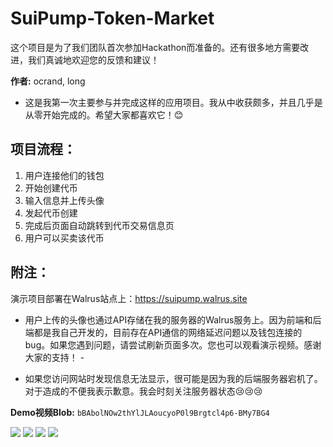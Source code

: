 # SuiPump-Token-Market

 这个项目是为了我们团队首次参加Hackathon而准备的。还有很多地方需要改进，我们真诚地欢迎您的反馈和建议！ 

**作者:** ocrand, long 

- 这是我第一次主要参与并完成这样的应用项目。我从中收获颇多，并且几乎是从零开始完成的。希望大家都喜欢它！😊 

## 项目流程： 

1. 用户连接他们的钱包 
2. 开始创建代币 
3. 输入信息并上传头像 
4. 发起代币创建 
5. 完成后页面自动跳转到代币交易信息页 
6. 用户可以买卖该代币 

## 附注：

演示项目部署在Walrus站点上：https://suipump.walrus.site 

- 用户上传的头像也通过API存储在我的服务器的Walrus服务上。因为前端和后端都是我自己开发的，目前存在API通信的网络延迟问题以及钱包连接的bug。如果您遇到问题，请尝试刷新页面多次。您也可以观看演示视频。感谢大家的支持！ - 

- 如果您访问网站时发现信息无法显示，很可能是因为我的后端服务器宕机了。对于造成的不便我表示歉意。我会时刻关注服务器状态😢😢😢 

**Demo视频Blob:** `bBAbolNOw2thYlJLAoucyoP0l9Brgtcl4p6-BMy7BG4`

<img src="https://github.com/Ocrand/SuiPump-Token-Market/blob/main/image/image1.png" />

<img src="https://github.com/Ocrand/SuiPump-Token-Market/blob/main/image/image2.png" />

<img src="https://github.com/Ocrand/SuiPump-Token-Market/blob/main/image/image3.png" />

<img src="https://github.com/Ocrand/SuiPump-Token-Market/blob/main/image/image4.png" />


